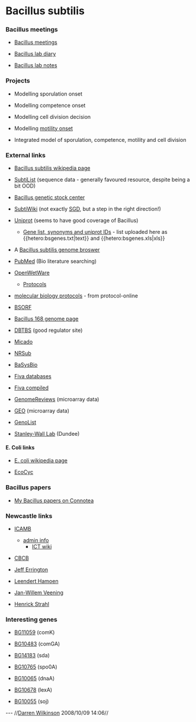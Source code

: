 # Bacillus subtilis


### Bacillus meetings


*  [Bacillus meetings](bacillusmeetings)

*  [Bacillus lab diary](bacilluslabdiary)

*  [Bacillus lab notes](bacilluslabnotes)





### Projects


*  Modelling sporulation onset

*  Modelling competence onset

*  Modelling cell division decision

*  Modelling [motility onset](motility)

*  Integrated model of sporulation, competence, motility and cell division

### External links


*  [Bacillus subtilis wikipedia page](http://en.wikipedia.org/wiki/Bacillus_subtilis)

*  [SubtiList](http://genolist.pasteur.fr/SubtiList/) (sequence data - generally favoured resource, despite being a bit OOD)

*  [Bacillus genetic stock center](http://www.bgsc.org/)

*  [SubtiWiki](http://www.subtiwiki.uni-goettingen.de/wiki/index.php/Main_Page) (not exactly [SGD](http://www.yeastgenome.org/), but a step in the right direction!)

*  [Uniprot](http://www.uniprot.org/) (seems to have good coverage of Bacillus)
    * [Gene list, synonyms and uniprot IDs](http://www.uniprot.org/docs/bacsu) - list uploaded here as {{hetero:bsgenes.txt|text}} and {{hetero:bsgenes.xls|xls}}

*  A [Bacillus subtilis genome broswer](http://archaea.ucsc.edu/cgi-bin/hgGateway?db=baciSubt)

*  [PubMed](http://www.ncbi.nlm.nih.gov/pubmed/) (Bio literature searching)

*  [OpenWetWare](http://openwetware.org/wiki/Main_Page)
    * [Protocols](http://openwetware.org/wiki/Protocols)

*  [molecular biology protocols](http://www.protocol-online.org/prot/Molecular_Biology/) - from protocol-online

*  [BSORF](http://bacillus.genome.jp/)

*  [Bacillus 168 genome page](http://cmr.jcvi.org/cgi-bin/CMR/GenomePage.cgi?org=ntbs01)

*  [DBTBS](http://dbtbs.hgc.jp/) (good regulator site)

*  [Micado](http://locus.jouy.inra.fr/cgi-bin/genmic/madbase_home.pl)

*  [NRSub](http://pbil.univ-lyon1.fr/nrsub/nrsub.html)

*  [BaSysBio](http://www.basysbio.eu/)

*  [Fiva databases](http://bioinformatics.biol.rug.nl/standalone/fiva/databases.php)

*  [Fiva compiled](http://bioinformatics.biol.rug.nl/standalone/fiva/compiled.php)

*  [GenomeReviews](http://www.ebi.ac.uk/GenomeReviews/) (microarray data)

*  [GEO](http://www.ncbi.nlm.nih.gov/geo/) (microarray data)

*  [GenoList](http://genodb.pasteur.fr/cgi-bin/WebObjects/GenoList)

*  [Stanley-Wall Lab](http://www.lifesci.dundee.ac.uk/groups/nicola_stanley-wall/) (Dundee)

#### E. Coli links


*  [E. coli wikipedia page](http://en.wikipedia.org/wiki/Escherichia_coli)

*  [EcoCyc](http://ecocyc.org/)


### Bacillus papers


*  [My Bacillus papers on Connotea](http://www.connotea.org/user/wilkinsondarrenj/tag/Bacillus)



### Newcastle links


*  [ICAMB](http://www.ncl.ac.uk/camb/)
    * [admin info](http://icamb.ncl.ac.uk/)
      * [ICT wiki](http://icamb.ncl.ac.uk/dokuwiki/)

*  [CBCB](http://www.ncl.ac.uk/camb/cbcb/)

*  [Jeff Errington](http://www.ncl.ac.uk/camb/staff/profile/jeff.errington)

*  [Leendert Hamoen](http://www.ncl.ac.uk/camb/staff/profile/l.hamoen)

*  [Jan-Willem Veening](http://www.ncl.ac.uk/camb/staff/profile/j.w.veening)

*  [Henrick Strahl](http://www.ncl.ac.uk/camb/staff/profile/h.strahl)

### Interesting genes


*  [BG11059](http://bacillus.genome.jp/cgi-bin/BSORF_data_view.pl?ACCESSION=BG11059) (comK)

*  [BG10483](http://bacillus.genome.jp/cgi-bin/BSORF_data_view.pl?ACCESSION=BG10483) (comGA)

*  [BG14183](http://bacillus.genome.jp/cgi-bin/BSORF_data_view.pl?ACCESSION=BG14183) (sda)

*  [BG10765](http://bacillus.genome.jp/cgi-bin/BSORF_data_view.pl?ACCESSION=BG10765) (spo0A)

*  [BG10065](http://bacillus.genome.jp/cgi-bin/BSORF_data_view.pl?ACCESSION=BG10065) (dnaA)

*  [BG10678](http://bacillus.genome.jp/cgi-bin/BSORF_data_view.pl?ACCESSION=BG10678) (lexA)

*  [BG10055](http://bacillus.genome.jp/cgi-bin/BSORF_data_view.pl?ACCESSION=BG10055) (soj)


 --- //[Darren Wilkinson](people/darren) 2008/10/09 14:06//

